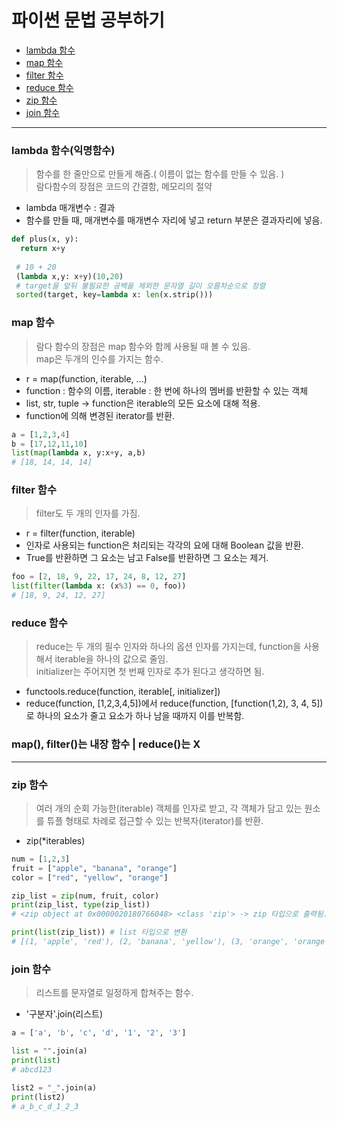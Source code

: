 # 파이썬 문법 공부하기
- [lambda 함수](#lambda-함수(익명함수))
- [map 함수](#map-함수)
- [filter 함수](#filter-함수)
- [reduce 함수](#reduce-함수)  
- [zip 함수](#zip-함수)
- [join 함수](#join-함수)  

---
### lambda 함수(익명함수)
> 함수를 한 줄만으로 만들게 해줌.( 이름이 없는 함수를 만들 수 있음. )  
> 람다함수의 장점은 코드의 간결함, 메모리의 절약  
- lambda 매개변수 : 결과
- 함수를 만들 때, 매개변수를 매개변수 자리에 넣고 return 부분은 결과자리에 넣음.
```python
def plus(x, y):
  return x+y
  
 # 10 + 20
 (lambda x,y: x+y)(10,20)
 # target을 앞뒤 불필요한 공백을 제외한 문자열 길이 오름차순으로 정렬
 sorted(target, key=lambda x: len(x.strip()))
```
  
### map 함수
> 람다 함수의 장점은 map 함수와 함께 사용될 때 볼 수 있음.  
> map은 두개의 인수를 가지는 함수.
- r = map(function, iterable, ...)
- function : 함수의 이름, iterable : 한 번에 하나의 멤버를 반환할 수 있는 객체
- list, str, tuple -> function은 iterable의 모든 요소에 대해 적용.
- function에 의해 변경된 iterator를 반환.
```python
a = [1,2,3,4]
b = [17,12,11,10]
list(map(lambda x, y:x+y, a,b) 
# [18, 14, 14, 14]
```  

### filter 함수
> filter도 두 개의 인자를 가짐.
- r = filter(function, iterable)
- 인자로 사용되는 function은 처리되는 각각의 요에 대해 Boolean 값을 반환.
- True를 반환하면 그 요소는 남고 False를 반환하면 그 요소는 제거.
```python
foo = [2, 18, 9, 22, 17, 24, 8, 12, 27]
list(filter(lambda x: (x%3) == 0, foo)) 
# [18, 9, 24, 12, 27]
```  

### reduce 함수
> reduce는 두 개의 필수 인자와 하나의 옵션 인자를 가지는데, function을 사용해서 iterable을 하나의 값으로 줄임.  
> initializer는 주어지면 첫 번째 인자로 추가 된다고 생각하면 됨.
- functools.reduce(function, iterable[, initializer])
- reduce(function, [1,2,3,4,5])에서 reduce(function, [function(1,2), 3, 4, 5])로 하나의 요소가 줄고 요소가 하나 남을 때까지 이를 반복함.
  
### map(), filter()는 내장 함수 | reduce()는 X
---

### zip 함수
> 여러 개의 순회 가능한(iterable) 객체를 인자로 받고, 각 객체가 담고 있는 원소를 튜플 형태로 차례로 접근할 수 있는 반복자(iterator)를 반환.
- zip(*iterables)
```python
num = [1,2,3]
fruit = ["apple", "banana", "orange"]
color = ["red", "yellow", "orange"]

zip_list = zip(num, fruit, color)
print(zip_list, type(zip_list))
# <zip object at 0x0000020180766048> <class 'zip'> -> zip 타입으로 출력됨.

print(list(zip_list)) # list 타입으로 변환
# [(1, 'apple', 'red'), (2, 'banana', 'yellow'), (3, 'orange', 'orange')]
```
  
### join 함수
> 리스트를 문자열로 일정하게 합쳐주는 함수.
- '구분자'.join(리스트)
```python
a = ['a', 'b', 'c', 'd', '1', '2', '3']

list = "".join(a)
print(list)
# abcd123

list2 = "_".join(a)
print(list2)
# a_b_c_d_1_2_3
```


